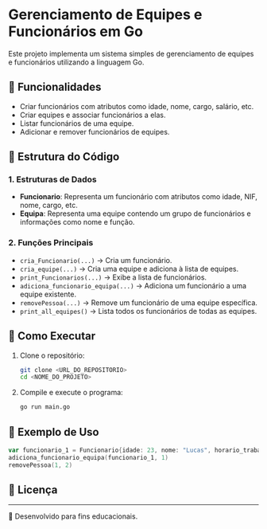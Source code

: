 # Gerenciamento de Equipes e Funcionários em Go

Este projeto implementa um sistema simples de gerenciamento de equipes e funcionários utilizando a linguagem Go.

## 📌 Funcionalidades

- Criar funcionários com atributos como idade, nome, cargo, salário, etc.
- Criar equipes e associar funcionários a elas.
- Listar funcionários de uma equipe.
- Adicionar e remover funcionários de equipes.

## 📂 Estrutura do Código

### 1. Estruturas de Dados
- **Funcionario**: Representa um funcionário com atributos como idade, NIF, nome, cargo, etc.
- **Equipa**: Representa uma equipe contendo um grupo de funcionários e informações como nome e função.

### 2. Funções Principais
- `cria_Funcionario(...)` → Cria um funcionário.
- `cria_equipe(...)` → Cria uma equipe e adiciona à lista de equipes.
- `print_Funcionarios(...)` → Exibe a lista de funcionários.
- `adiciona_funcionario_equipa(...)` → Adiciona um funcionário a uma equipe existente.
- `removePessoa(...)` → Remove um funcionário de uma equipe específica.
- `print_all_equipes()` → Lista todos os funcionários de todas as equipes.

## 🚀 Como Executar

1. Clone o repositório:
   ```bash
   git clone <URL_DO_REPOSITORIO>
   cd <NOME_DO_PROJETO>
   ```
2. Compile e execute o programa:
   ```bash
   go run main.go
   ```

## 📝 Exemplo de Uso

```go
var funcionario_1 = Funcionario{idade: 23, nome: "Lucas", horario_trabalho: "09:00 - 18:00", salario: 13000, cargo: "Estagiário", data_contratacao: "21_03_2023", id: 2, nif: 91834526}
adiciona_funcionario_equipa(funcionario_1, 1)
removePessoa(1, 2)
```

## 📜 Licença

---
📌 Desenvolvido para fins educacionais.

